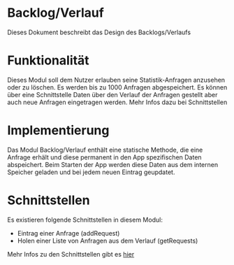 # Backlog/Verlauf
Dieses Dokument beschreibt das Design des Backlogs/Verlaufs
# Funktionalität
Dieses Modul soll dem Nutzer erlauben seine Statistik-Anfragen anzusehen oder zu löschen.
Es werden bis zu 1000 Anfragen abgespeichert.
Es können über eine Schnittstelle Daten über den Verlauf der Anfragen gestellt aber auch neue Anfragen eingetragen werden. Mehr Infos dazu bei Schnittstellen

# Implementierung
Das Modul Backlog/Verlauf enthält eine statische Methode, die eine Anfrage erhält und diese permanent in den App spezifischen Daten abspeichert.
Beim Starten der App werden diese Daten aus dem internen Speicher geladen und bei jedem neuen Eintrag geupdatet.

# Schnittstellen
Es existieren folgende Schnittstellen in diesem Modul:

- Eintrag einer Anfrage (addRequest)
- Holen einer Liste von Anfragen aus dem Verlauf (getRequests)

Mehr Infos zu den Schnittstellen gibt es [hier](/Documentation/History)
